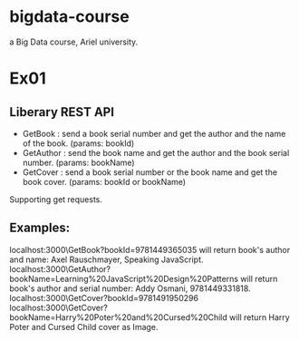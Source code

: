 # bigdata-course
a Big Data course, Ariel university.

# Ex01
## Liberary REST API
 * GetBook : send a book serial number and get the author and the name of the book. (params: bookId)
 * GetAuthor : send the book name and get the author and the book serial number. (params: bookName)
 * GetCover : send a book serial number or the book name and get the book cover. (params: bookId or bookName)

Supporting get requests.
## Examples:
localhost:3000\GetBook?bookId=9781449365035
    will return book's author and name: Axel Rauschmayer, Speaking JavaScript.
localhost:3000\GetAuthor?bookName=Learning%20JavaScript%20Design%20Patterns
    will return book's author and serial number: Addy Osmani, 9781449331818.
localhost:3000\GetCover?bookId=9781491950296
localhost:3000\GetCover?bookName=Harry%20Poter%20and%20Cursed%20Child
    will return Harry Poter and Cursed Child cover as Image.

